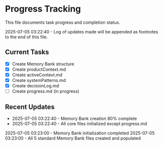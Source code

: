 # Progress Tracking

This file documents task progress and completion status.

2025-07-05 03:22:40 - Log of updates made will be appended as footnotes to the end of this file.

## Current Tasks

* [x] Create Memory Bank structure
* [x] Create productContext.md
* [x] Create activeContext.md  
* [x] Create systemPatterns.md
* [x] Create decisionLog.md
* [ ] Create progress.md (in progress)

## Recent Updates

* 2025-07-05 03:22:40 - Memory Bank creation 80% complete
* 2025-07-05 03:22:40 - All core files initialized except progress.md

2025-07-05 03:23:00 - Memory Bank initialization completed
2025-07-05 03:23:00 - All 5 standard Memory Bank files created and populated

